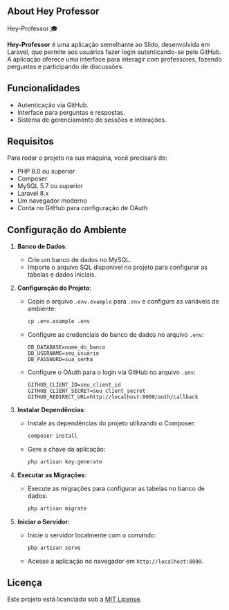 ## About Hey Professor

Hey-Professor 🎓

**Hey-Professor** é uma aplicação semelhante ao Slido, desenvolvida em Laravel, que permite aos usuários fazer login autenticando-se pelo GitHub. A aplicação oferece uma interface para interagir com professores, fazendo perguntas e participando de discussões.

## Funcionalidades
- Autenticação via GitHub.
- Interface para perguntas e respostas.
- Sistema de gerenciamento de sessões e interações.

## Requisitos
Para rodar o projeto na sua máquina, você precisará de:
- PHP 8.0 ou superior
- Composer
- MySQL 5.7 ou superior
- Laravel 8.x
- Um navegador moderno
- Conta no GitHub para configuração de OAuth

## Configuração do Ambiente

1. **Banco de Dados**:
   - Crie um banco de dados no MySQL.
   - Importe o arquivo SQL disponível no projeto para configurar as tabelas e dados iniciais.

2. **Configuração do Projeto**:
   - Copie o arquivo `.env.example` para `.env` e configure as variáveis de ambiente:
     ```bash
     cp .env.example .env
     ```
   - Configure as credenciais do banco de dados no arquivo `.env`:
     ```
     DB_DATABASE=nome_do_banco
     DB_USERNAME=seu_usuario
     DB_PASSWORD=sua_senha
     ```
   - Configure o OAuth para o login via GitHub no arquivo `.env`:
     ```
     GITHUB_CLIENT_ID=seu_client_id
     GITHUB_CLIENT_SECRET=seu_client_secret
     GITHUB_REDIRECT_URL=http://localhost:8000/auth/callback
     ```

3. **Instalar Dependências**:
   - Instale as dependências do projeto utilizando o Composer:
     ```bash
     composer install
     ```
   - Gere a chave da aplicação:
     ```bash
     php artisan key:generate
     ```

4. **Executar as Migrações**:
   - Execute as migrações para configurar as tabelas no banco de dados:
     ```bash
     php artisan migrate
     ```

5. **Iniciar o Servidor**:
   - Inicie o servidor localmente com o comando:
     ```bash
     php artisan serve
     ```
   - Acesse a aplicação no navegador em `http://localhost:8000`.

## Licença
Este projeto está licenciado sob a [MIT License](LICENSE).
